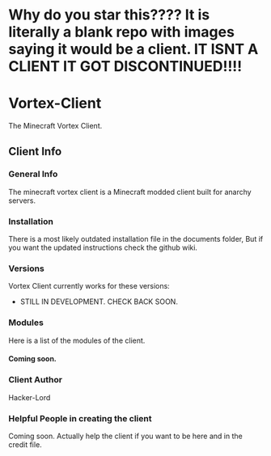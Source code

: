 
# Why do you star this???? It is literally a blank repo with images saying it would be a client. IT ISNT A CLIENT IT GOT DISCONTINUED!!!!

# Vortex-Client
The Minecraft Vortex Client.

## Client Info

### General Info
The minecraft vortex client is a Minecraft modded client built for anarchy servers.

### Installation
There is a most likely outdated installation file in the documents folder, But if you want the updated instructions check the github wiki.

### Versions
Vortex Client currently works for these versions:
* STILL IN DEVELOPMENT. CHECK BACK SOON.

### Modules
Here is a list of the modules of the client.
#### Coming soon.

### Client Author
Hacker-Lord

### Helpful People in creating the client
Coming soon. Actually help the client if you want to be here and in the credit file.
